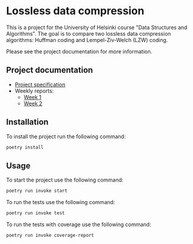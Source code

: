 # Lossless data compression

This is a project for the University of Helsinki course "Data Structures and Algorithms". The goal is to compare two lossless data compression algorithms: Huffman coding and Lempel-Ziv-Welch (LZW) coding.

Please see the project documentation for more information.

## Project documentation

- [Project specification](documentation/project-specification.md)
- Weekly reports:
  - [Week 1](documentation/weekly-report-1.md)
  - [Week 2](documentation/weekly-report-2.md)

## Installation

To install the project run the following command:

```bash
poetry install
```

## Usage

To start the project use the following command:

```bash
poetry run invoke start
```

To run the tests use the following command:

```bash
poetry run invoke test
```

To run the tests with coverage use the following command:

```bash
poetry run invoke coverage-report
```
